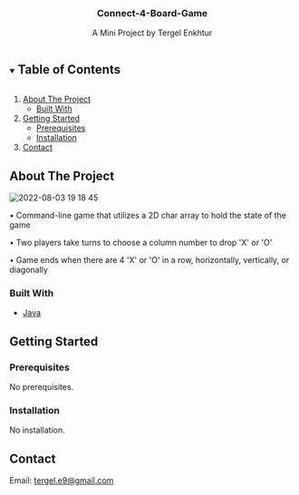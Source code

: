 <!-- PROJECT -->
<br />
<p align="center">
    </a>
    <h3 align="center">Connect-4-Board-Game</h3>
    <p align="center">
        A Mini Project by Tergel Enkhtur
    </p>
</p>



<!-- TABLE OF CONTENTS -->
<details open="open">
  <summary><h2 style="display: inline-block">Table of Contents</h2></summary>
  <ol>
    <li>
      <a href="#about-the-project">About The Project</a>
      <ul>
        <li><a href="#built-with">Built With</a></li>
      </ul>
    </li>
    <li>
      <a href="#getting-started">Getting Started</a>
      <ul>
        <li><a href="#prerequisites">Prerequisites</a></li>
        <li><a href="#installation">Installation</a></li>
      </ul>
    </li>
    <li><a href="#contact">Contact</a></li>
  </ol>
</details>



<!-- ABOUT THE PROJECT -->
## About The Project

![2022-08-03 19 18 45](https://user-images.githubusercontent.com/78391043/182595785-dc66e665-a9dc-41c3-8690-71d59a413a54.png)

• Command-line game that utilizes a 2D char array to hold the state of the game

• Two players take turns to choose a column number to drop 'X' or 'O'

• Game ends when there are 4 'X' or 'O' in a row, horizontally, vertically, or diagonally

### Built With

* [Java](https://www.java.com/en/)



<!-- GETTING STARTED -->
## Getting Started

### Prerequisites

No prerequisites.

### Installation

No installation.




<!-- CONTACT -->
## Contact

Email: [tergel.e9@gmail.com](mailto:tergel.e9@gmail.com)
